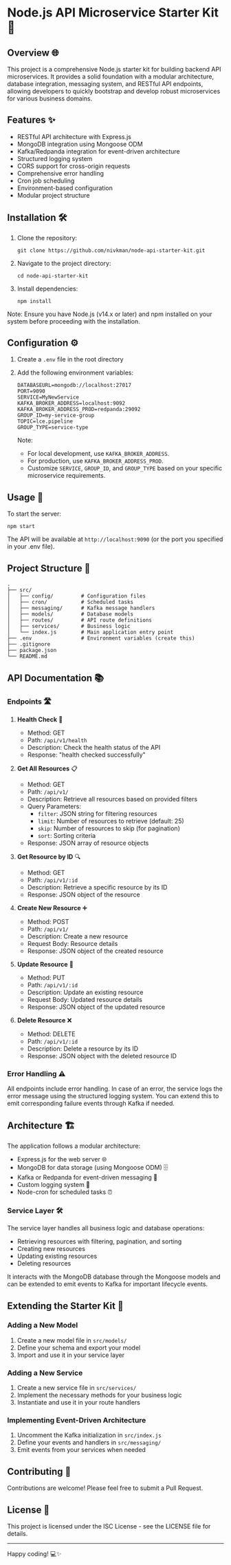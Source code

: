 # Node.js API Microservice Starter Kit 🚀

## Overview 🌐
This project is a comprehensive Node.js starter kit for building backend API microservices. It provides a solid foundation with a modular architecture, database integration, messaging system, and RESTful API endpoints, allowing developers to quickly bootstrap and develop robust microservices for various business domains.

## Features ✨
- RESTful API architecture with Express.js
- MongoDB integration using Mongoose ODM
- Kafka/Redpanda integration for event-driven architecture
- Structured logging system
- CORS support for cross-origin requests
- Comprehensive error handling
- Cron job scheduling
- Environment-based configuration
- Modular project structure

## Installation 🛠️
1. Clone the repository:
   ```
   git clone https://github.com/nivkman/node-api-starter-kit.git
   ```
2. Navigate to the project directory:
   ```
   cd node-api-starter-kit
   ```
3. Install dependencies:
   ```
   npm install
   ```

Note: Ensure you have Node.js (v14.x or later) and npm installed on your system before proceeding with the installation.

## Configuration ⚙️
1. Create a `.env` file in the root directory
2. Add the following environment variables:
   ```
   DATABASEURL=mongodb://localhost:27017
   PORT=9090
   SERVICE=MyNewService
   KAFKA_BROKER_ADDRESS=localhost:9092
   KAFKA_BROKER_ADDRESS_PROD=redpanda:29092
   GROUP_ID=my-service-group
   TOPIC=lce.pipeline
   GROUP_TYPE=service-type
   ```

   Note: 
   - For local development, use `KAFKA_BROKER_ADDRESS`.
   - For production, use `KAFKA_BROKER_ADDRESS_PROD`.
   - Customize `SERVICE`, `GROUP_ID`, and `GROUP_TYPE` based on your specific microservice requirements.

## Usage 🚀
To start the server:
```
npm start
```

The API will be available at `http://localhost:9090` (or the port you specified in your .env file).

## Project Structure 📂
```
.
├── src/
│   ├── config/         # Configuration files
│   ├── cron/           # Scheduled tasks
│   ├── messaging/      # Kafka message handlers
│   ├── models/         # Database models
│   ├── routes/         # API route definitions
│   ├── services/       # Business logic
│   └── index.js        # Main application entry point
├── .env                # Environment variables (create this)
├── .gitignore
├── package.json
└── README.md
```

## API Documentation 📚

### Endpoints 🛣️

1. **Health Check** 💓
   - Method: GET
   - Path: `/api/v1/health`
   - Description: Check the health status of the API
   - Response: "health checked successfully"

2. **Get All Resources** 📋
   - Method: GET
   - Path: `/api/v1/`
   - Description: Retrieve all resources based on provided filters
   - Query Parameters: 
     - `filter`: JSON string for filtering resources
     - `limit`: Number of resources to retrieve (default: 25)
     - `skip`: Number of resources to skip (for pagination)
     - `sort`: Sorting criteria
   - Response: JSON array of resource objects

3. **Get Resource by ID** 🔍
   - Method: GET
   - Path: `/api/v1/:id`
   - Description: Retrieve a specific resource by its ID
   - Response: JSON object of the resource

4. **Create New Resource** ➕
   - Method: POST
   - Path: `/api/v1/`
   - Description: Create a new resource
   - Request Body: Resource details
   - Response: JSON object of the created resource

5. **Update Resource** 🔄
   - Method: PUT
   - Path: `/api/v1/:id`
   - Description: Update an existing resource
   - Request Body: Updated resource details
   - Response: JSON object of the updated resource

6. **Delete Resource** ❌
   - Method: DELETE
   - Path: `/api/v1/:id`
   - Description: Delete a resource by its ID
   - Response: JSON object with the deleted resource ID

### Error Handling ⚠️

All endpoints include error handling. In case of an error, the service logs the error message using the structured logging system. You can extend this to emit corresponding failure events through Kafka if needed.

## Architecture 🏗️
The application follows a modular architecture:

- Express.js for the web server 🌐
- MongoDB for data storage (using Mongoose ODM) 🗄️
- Kafka or Redpanda for event-driven messaging 📨
- Custom logging system 📝
- Node-cron for scheduled tasks ⏰

### Service Layer 🛠️

The service layer handles all business logic and database operations:
- Retrieving resources with filtering, pagination, and sorting
- Creating new resources
- Updating existing resources
- Deleting resources

It interacts with the MongoDB database through the Mongoose models and can be extended to emit events to Kafka for important lifecycle events.

## Extending the Starter Kit 🔧

### Adding a New Model
1. Create a new model file in `src/models/`
2. Define your schema and export your model
3. Import and use it in your service layer

### Adding a New Service
1. Create a new service file in `src/services/`
2. Implement the necessary methods for your business logic
3. Instantiate and use it in your route handlers

### Implementing Event-Driven Architecture
1. Uncomment the Kafka initialization in `src/index.js`
2. Define your events and handlers in `src/messaging/`
3. Emit events from your services when needed

## Contributing 🤝
Contributions are welcome! Please feel free to submit a Pull Request.

## License 📝
This project is licensed under the ISC License - see the LICENSE file for details.

---

Happy coding! 💻✨